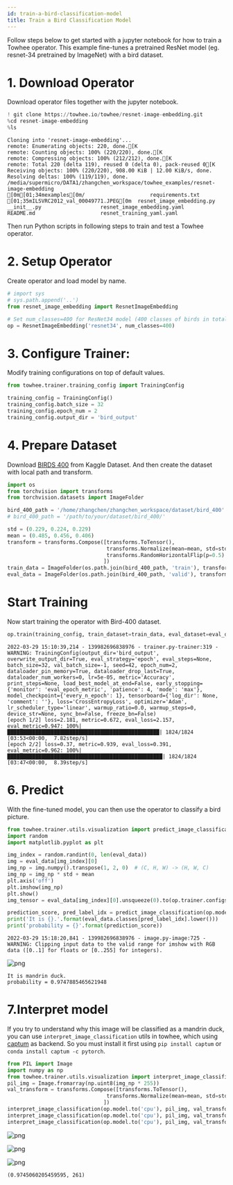 ```yaml
---
id: train-a-bird-classification-model
title: Train a Bird Classification Model
---
```


Follow steps below to get started with a jupyter notebook for how to train a Towhee operator. This example fine-tunes a pretrained ResNet model (eg. resnet-34 pretrained by ImageNet) with a bird dataset.
# 1. Download Operator
Download operator files together with the jupyter notebook.


```python
! git clone https://towhee.io/towhee/resnet-image-embedding.git
%cd resnet-image-embedding
%ls
```

    Cloning into 'resnet-image-embedding'...
    remote: Enumerating objects: 220, done.[K
    remote: Counting objects: 100% (220/220), done.[K
    remote: Compressing objects: 100% (212/212), done.[K
    remote: Total 220 (delta 119), reused 0 (delta 0), pack-reused 0[K
    Receiving objects: 100% (220/220), 908.00 KiB | 12.00 KiB/s, done.
    Resolving deltas: 100% (119/119), done.
    /media/supermicro/DATA1/zhangchen_workspace/towhee_examples/resnet-image-embedding
    [0m[01;34mexamples[0m/                     requirements.txt
    [01;35mILSVRC2012_val_00049771.JPEG[0m  resnet_image_embedding.py
    __init__.py                   resnet_image_embedding.yaml
    README.md                     resnet_training_yaml.yaml


Then run Python scripts in following steps to train and test a Towhee operator.
# 2. Setup Operator
Create operator and load model by name.


```python
# import sys
# sys.path.append('..')
from resnet_image_embedding import ResnetImageEmbedding

# Set num_classes=400 for ResNet34 model (400 classes of birds in total)
op = ResnetImageEmbedding('resnet34', num_classes=400)
```

# 3. Configure Trainer:
Modify training configurations on top of default values.


```python
from towhee.trainer.training_config import TrainingConfig

training_config = TrainingConfig()
training_config.batch_size = 32
training_config.epoch_num = 2
training_config.output_dir = 'bird_output'
```

# 4. Prepare Dataset
Download [BIRDS 400](https://www.kaggle.com/gpiosenka/100-bird-species) from Kaggle Dataset. And then create the dataset with local path and transform.



```python
import os
from torchvision import transforms
from torchvision.datasets import ImageFolder

bird_400_path = '/home/zhangchen/zhangchen_workspace/dataset/bird_400'
# bird_400_path = '/path/to/your/dataset/bird_400/'

std = (0.229, 0.224, 0.229)
mean = (0.485, 0.456, 0.406)
transform = transforms.Compose([transforms.ToTensor(),
                                transforms.Normalize(mean=mean, std=std),
                                transforms.RandomHorizontalFlip(p=0.5)
                               ])
train_data = ImageFolder(os.path.join(bird_400_path, 'train'), transform=transform)
eval_data = ImageFolder(os.path.join(bird_400_path, 'valid'), transform=transform)
```

# Start Training
Now start training the operator with Bird-400 dataset.


```python
op.train(training_config, train_dataset=train_data, eval_dataset=eval_data)
```

    2022-03-29 15:10:39,214 - 139982696838976 - trainer.py-trainer:319 - WARNING: TrainingConfig(output_dir='bird_output', overwrite_output_dir=True, eval_strategy='epoch', eval_steps=None, batch_size=32, val_batch_size=-1, seed=42, epoch_num=2, dataloader_pin_memory=True, dataloader_drop_last=True, dataloader_num_workers=0, lr=5e-05, metric='Accuracy', print_steps=None, load_best_model_at_end=False, early_stopping={'monitor': 'eval_epoch_metric', 'patience': 4, 'mode': 'max'}, model_checkpoint={'every_n_epoch': 1}, tensorboard={'log_dir': None, 'comment': ''}, loss='CrossEntropyLoss', optimizer='Adam', lr_scheduler_type='linear', warmup_ratio=0.0, warmup_steps=0, device_str=None, sync_bn=False, freeze_bn=False)
    [epoch 1/2] loss=2.181, metric=0.672, eval_loss=2.157, eval_metric=0.947: 100%|█████████████████████████████████████████████████| 1824/1824 [03:53<00:00,  7.82step/s]
    [epoch 2/2] loss=0.37, metric=0.939, eval_loss=0.391, eval_metric=0.962: 100%|██████████████████████████████████████████████████| 1824/1824 [03:47<00:00,  8.39step/s]

# 6. Predict
With the fine-tuned model, you can then use the operator to classify a bird picture.


```python
from towhee.trainer.utils.visualization import predict_image_classification
import random
import matplotlib.pyplot as plt

img_index = random.randint(0, len(eval_data))
img = eval_data[img_index][0]
img_np = img.numpy().transpose(1, 2, 0)  # (C, H, W) -> (H, W, C)
img_np = img_np * std + mean
plt.axis('off')
plt.imshow(img_np)
plt.show()
img_tensor = eval_data[img_index][0].unsqueeze(0).to(op.trainer.configs.device)

prediction_score, pred_label_idx = predict_image_classification(op.model, img_tensor)
print('It is {}.'.format(eval_data.classes[pred_label_idx].lower()))
print('probability = {}'.format(prediction_score))
```

    2022-03-29 15:18:20,841 - 139982696838976 - image.py-image:725 - WARNING: Clipping input data to the valid range for imshow with RGB data ([0..1] for floats or [0..255] for integers).



    
![png](3_train_a_bird_classification_model_files/3_train_a_bird_classification_model_11_1.png)
    


    It is mandrin duck.
    probability = 0.9747885465621948


# 7.Interpret model
If you try to understand why this image will be classified as a mandrin duck, you can use `interpret_image_classification` utils in towhee, which using [captum](https://captum.ai/) as backend. So you must install it first using `pip install captum` or `conda install captum -c pytorch`.



```python
from PIL import Image
import numpy as np
from towhee.trainer.utils.visualization import interpret_image_classification
pil_img = Image.fromarray(np.uint8(img_np * 255))
val_transform = transforms.Compose([transforms.ToTensor(),
                                transforms.Normalize(mean=mean, std=std),
                               ])
interpret_image_classification(op.model.to('cpu'), pil_img, val_transform, "Occlusion")
interpret_image_classification(op.model.to('cpu'), pil_img, val_transform, "GradientShap")
interpret_image_classification(op.model.to('cpu'), pil_img, val_transform, "Saliency")
```


    
![png](3_train_a_bird_classification_model_files/3_train_a_bird_classification_model_13_0.png)
    



    
![png](3_train_a_bird_classification_model_files/3_train_a_bird_classification_model_13_1.png)
    



    
![png](3_train_a_bird_classification_model_files/3_train_a_bird_classification_model_13_2.png)
    





    (0.9745060205459595, 261)




```python

```
